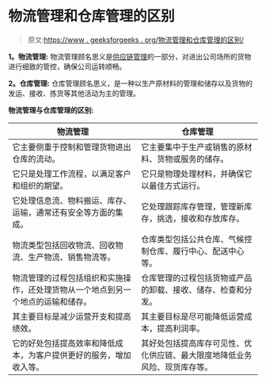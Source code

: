 # 物流管理和仓库管理的区别

> 原文:[https://www . geeksforgeeks . org/物流管理和仓库管理的区别/](https://www.geeksforgeeks.org/difference-between-logistic-management-and-warehouse-management/)

**1。物流管理:**
物流管理顾名思义是[供应链管理](https://www.geeksforgeeks.org/introduction-to-supply-chain-management/)的一部分，对进出公司场所的货物进行细致的管控，确保公司运转顺畅。

**2。仓库管理:**
仓库管理顾名思义，是一种以生产原材料的管理和储存以及货物的发运、接收、拣货等其他活动为主的管理。

**物流管理与仓库管理的区别:**

<center>

| 物流管理 | 仓库管理 |
| --- | --- |
| 它主要侧重于控制和管理货物进出仓库的流动。 | 它主要集中于生产或销售的原材料、货物或服务的储存。 |
| 它只是处理工作流程，以满足客户和组织的期望。 | 它只是物理处理材料，并确保它以最佳方式运行。 |
| 它处理信息流、物料搬运、库存、运输，通常还有安全等方面的集成。 | 它处理跟踪库存管理，管理新库存，挑选，接收和存放库存。 |
| 物流类型包括回收物流、回收物流、生产物流、销售物流等。 | 仓库类型包括公共仓库、气候控制仓库、履行中心、配送中心等。 |
| 物流管理的过程包括组织和实施操作，还处理货物从一个地点到另一个地点的运输和储存。 | 仓库管理的过程包括货物或产品的卸载、接收、储存、检查和分发。 |
| 其主要目标是减少运营开支和提高绩效。 | 其主要目标是尽可能降低运营成本，提高利润率。 |
| 它的好处包括提高效率和降低成本，为客户提供更好的服务，增加收入等。 | 其好处包括提高库存可见性、优化供应链、最大限度地降低业务风险、现货库存等。 |

</center>